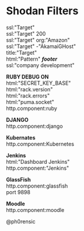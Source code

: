 # Shodan Filters

ssl:"Target"  
ssl:"Target" 200  
ssl:"Target" org:"Amazon"  
ssl:"Target" -"AkamaiGHost"  
title:"Target"  
html:"Pattern" ***footer***  
ssl:"company development"  


**RUBY DEBUG ON**  
html:"SECRET_KEY_BASE"  
html:"rack.version"  
html:"rack.errors"  
html:"puma.socket"  
http.component:ruby  

**DJANGO**  
http.component:django  

**Kubernates**  
http.component:Kubernetes  

**Jenkins**  
html:"Dashboard Jenkins"  
http.component:"Jenkins"  

**GlassFish**  
http.component:glassfish  
port 9898  

**Moodle**  
http.component:moodle  
  
@ph0rensic
